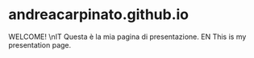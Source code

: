 # andreacarpinato.github.io
WELCOME!
\nIT
Questa è la mia pagina di presentazione.
EN
This is my presentation page.


